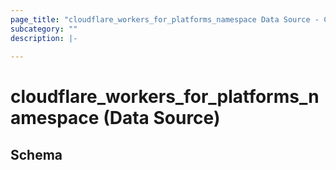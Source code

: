 ```yaml
---
page_title: "cloudflare_workers_for_platforms_namespace Data Source - Cloudflare"
subcategory: ""
description: |-
  
---
```


# cloudflare_workers_for_platforms_namespace (Data Source)




<!-- schema generated by tfplugindocs -->
## Schema


